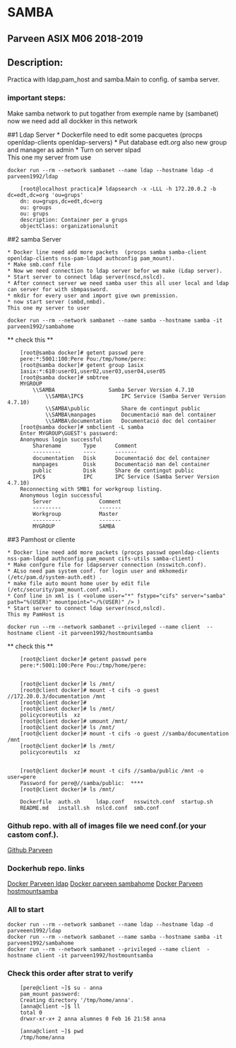 # SAMBA

## Parveen ASIX M06 2018-2019


## Description:

Practica with ldap,pam_host and samba.Main to config. of samba server. 

### important steps:

Make samba network to put togather from exemple name by (sambanet)
now we need add all dockker in this network

##1 Ldap Server
	* Dockerfile need to edit some pacquetes  (procps openldap-clients openldap-servers)
	* Put database edt.org also new group and manager as admin
	* Turn on server slpad	
	This one my server from use
	
```
docker run --rm --network sambanet --name ldap --hostname ldap -d parveen1992/ldap
```

```
	[root@localhost practica]# ldapsearch -x -LLL -h 172.20.0.2 -b dc=edt,dc=org 'ou=grups'
	dn: ou=grups,dc=edt,dc=org
	ou: groups
	ou: grups
	description: Container per a grups
	objectClass: organizationalunit
```

##2 samba Server
	
	* Docker line need add more packets  (procps samba samba-client openldap-clients nss-pam-ldapd authconfig pam_mount).
	* Make smb.conf file 
	* Now we need connection to ldap server befor we make (Ldap server).
	* Start server to connect ldap server(nscd,nslcd).
	* After connect server we need samba user this all user local and ldap can server for with sbmpassword.
	* mkdir for every user and import give own premission.
	* now start server (smbd,nmbd).
	This one my server to user
	
```
docker run --rm --network sambanet --name samba --hostname samba -it parveen1992/sambahome
```

** check this **
	
```
	[root@samba docker]# getent passwd pere
	pere:*:5001:100:Pere Pou:/tmp/home/pere:
	[root@samba docker]# getent group 1asix
	1asix:*:610:user01,user02,user03,user04,user05
	[root@samba docker]# smbtree         
	MYGROUP
		\\SAMBA          		Samba Server Version 4.7.10
			\\SAMBA\IPC$           	IPC Service (Samba Server Version 4.7.10)
			\\SAMBA\public         	Share de contingut public
			\\SAMBA\manpages       	Documentació man del container
			\\SAMBA\documentation  	Documentació doc del container
	[root@samba docker]# smbclient -L samba
	Enter MYGROUP\GUEST's password: 
	Anonymous login successful
		Sharename       Type      Comment
		---------       ----      -------
		documentation   Disk      Documentació doc del container
		manpages        Disk      Documentació man del container
		public          Disk      Share de contingut public
		IPC$            IPC       IPC Service (Samba Server Version 4.7.10)
	Reconnecting with SMB1 for workgroup listing.
	Anonymous login successful
		Server               Comment
		---------            -------
		Workgroup            Master
		---------            -------
		MYGROUP              SAMBA
```


##3 Pamhost or cliente
	
	* Docker line need add more packets (procps passwd openldap-clients nss-pam-ldapd authconfig pam_mount cifs-utils samba-client)
	* Make confgure file for ldapserver connection (nsswitch.conf).
	* ALso need pam system conf. for login user and mkhomedir (/etc/pam.d/system-auth.edt) .
	* make file auto mount home user by edit file (/etc/security/pam_mount.conf.xml).
	* Conf line in xml is ( <volume user="*" fstype="cifs" server="samba" path="%(USER)" mountpoint="~/%(USER)" /> )
	* Start server to connect ldap server(nscd,nslcd).
	This my PamHost is
	
```
docker run --rm --network sambanet --privileged --name client  --hostname client -it parveen1992/hostmountsamba
```

** check this ** 
	
```
	[root@client docker]# getent passwd pere
	pere:*:5001:100:Pere Pou:/tmp/home/pere:


	[root@client docker]# ls /mnt/
	[root@client docker]# mount -t cifs -o guest //172.20.0.3/documentation /mnt
	[root@client docker]# 
	[root@client docker]# ls /mnt/
	policycoreutils  xz
	[root@client docker]# umount /mnt/
	[root@client docker]# ls /mnt/
	[root@client docker]# mount -t cifs -o guest //samba/documentation /mnt
	[root@client docker]# ls /mnt/
	policycoreutils  xz


	[root@client docker]# mount -t cifs //samba/public /mnt -o user=pere
	Password for pere@//samba/public:  ****
	[root@client docker]# ls /mnt/

	Dockerfile  auth.sh     ldap.conf   nsswitch.conf  startup.sh
	README.md   install.sh  nslcd.conf  smb.conf
```	



### Github repo. with all of images file we need conf.(or your castom conf.). 

[Github Parveen](https://github.com/parveen1/sambahomepam)


### Dockerhub repo. links
[Docker Parveen ldap](https://cloud.docker.com/u/parveen1992/repository/docker/parveen1992/ldap)
[Docker parveen sambahome](https://cloud.docker.com/u/parveen1992/repository/docker/parveen1992/sambahome)
[Docker Parveen hostmountsamba](https://cloud.docker.com/u/parveen1992/repository/docker/parveen1992/hostmountsamba)

### All to start

```
docker run --rm --network sambanet --name ldap --hostname ldap -d parveeen1992/ldap
docker run --rm --network sambanet --name samba --hostname samba -it parveen1992/sambahome
docker run --rm --network sambanet --privileged --name client  -hostname client -it parveen1992/hostmountsamba 
```

### Check this order after strat to verify

```
	[pere@client ~]$ su - anna
	pam_mount password:
	Creating directory '/tmp/home/anna'.
	[anna@client ~]$ ll
	total 0
	drwxr-xr-x+ 2 anna alumnes 0 Feb 16 21:58 anna

	[anna@client ~]$ pwd
	/tmp/home/anna
```
